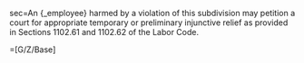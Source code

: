 sec=An {_employee} harmed by a violation of this subdivision may petition a court for appropriate temporary or preliminary injunctive relief as provided in Sections 1102.61 and 1102.62 of the Labor Code.

=[G/Z/Base]
